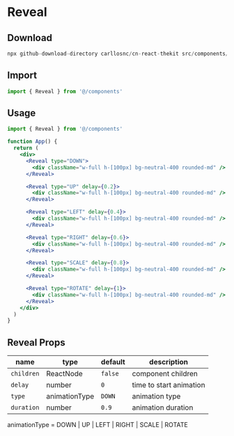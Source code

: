# Reveal

## Download

```c
npx github-download-directory carllosnc/cn-react-thekit src/components/Reveal
```

## Import

```jsx
import { Reveal } from '@/components'
```

## Usage

```jsx
import { Reveal } from '@/components'

function App() {
  return (
    <div>
      <Reveal type="DOWN">
        <div className="w-full h-[100px] bg-neutral-400 rounded-md" />
      </Reveal>

      <Reveal type="UP" delay={0.2}>
        <div className="w-full h-[100px] bg-neutral-400 rounded-md" />
      </Reveal>

      <Reveal type="LEFT" delay={0.4}>
        <div className="w-full h-[100px] bg-neutral-400 rounded-md" />
      </Reveal>

      <Reveal type="RIGHT" delay={0.6}>
        <div className="w-full h-[100px] bg-neutral-400 rounded-md" />
      </Reveal>

      <Reveal type="SCALE" delay={0.8}>
        <div className="w-full h-[100px] bg-neutral-400 rounded-md" />
      </Reveal>

      <Reveal type="ROTATE" delay={1}>
        <div className="w-full h-[100px] bg-neutral-400 rounded-md" />
      </Reveal>
    </div>
  )
}
```

## Reveal Props

| name       | type          | default | description             |
| ---------- | ------------- | ------- | ----------------------- |
| `children` | ReactNode     | `false` | component children      |
| `delay`    | number        | `0`     | time to start animation |
| `type`     | animationType | `DOWN`  | animation type          |
| `duration` | number        | `0.9`   | animation duration      |

animationType = DOWN | UP | LEFT | RIGHT | SCALE | ROTATE
